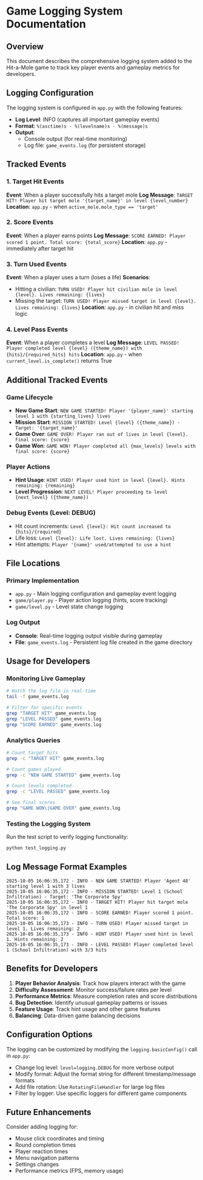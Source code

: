 # Game Logging System Documentation

## Overview
This document describes the comprehensive logging system added to the Hit-a-Mole game to track key player events and gameplay metrics for developers.

## Logging Configuration

The logging system is configured in `app.py` with the following features:

- **Log Level**: INFO (captures all important gameplay events)
- **Format**: `%(asctime)s - %(levelname)s - %(message)s`
- **Output**: 
  - Console output (for real-time monitoring)
  - Log file: `game_events.log` (for persistent storage)

## Tracked Events

### 1. Target Hit Events
**Event**: When a player successfully hits a target mole
**Log Message**: `TARGET HIT! Player hit target mole '{target_name}' in level {level_number}`
**Location**: `app.py` - when `active_mole.mole_type == 'target'`

### 2. Score Events  
**Event**: When a player earns points
**Log Message**: `SCORE EARNED! Player scored 1 point. Total score: {total_score}`
**Location**: `app.py` - immediately after target hit

### 3. Turn Used Events
**Event**: When a player uses a turn (loses a life)
**Scenarios**:
- Hitting a civilian: `TURN USED! Player hit civilian mole in level {level}. Lives remaining: {lives}`
- Missing the target: `TURN USED! Player missed target in level {level}. Lives remaining: {lives}`
**Location**: `app.py` - in civilian hit and miss logic

### 4. Level Pass Events
**Event**: When a player completes a level
**Log Message**: `LEVEL PASSED! Player completed level {level} ({theme_name}) with {hits}/{required_hits} hits`
**Location**: `app.py` - when `current_level.is_complete()` returns True

## Additional Tracked Events

### Game Lifecycle
- **New Game Start**: `NEW GAME STARTED! Player '{player_name}' starting level 1 with {starting_lives} lives`
- **Mission Start**: `MISSION STARTED! Level {level} ({theme_name}) - Target: '{target_name}'`
- **Game Over**: `GAME OVER! Player ran out of lives in level {level}. Final score: {score}`
- **Game Won**: `GAME WON! Player completed all {max_levels} levels with final score: {score}`

### Player Actions
- **Hint Usage**: `HINT USED! Player used hint in level {level}. Hints remaining: {remaining}`
- **Level Progression**: `NEXT LEVEL! Player proceeding to level {next_level} ({theme_name})`

### Debug Events (Level: DEBUG)
- Hit count increments: `Level {level}: Hit count increased to {hits}/{required}`
- Life loss: `Level {level}: Life lost. Lives remaining: {lives}`
- Hint attempts: `Player '{name}' used/attempted to use a hint`

## File Locations

### Primary Implementation
- `app.py` - Main logging configuration and gameplay event logging
- `game/player.py` - Player action logging (hints, score tracking)
- `game/level.py` - Level state change logging

### Log Output
- **Console**: Real-time logging output visible during gameplay
- **File**: `game_events.log` - Persistent log file created in the game directory

## Usage for Developers

### Monitoring Live Gameplay
```bash
# Watch the log file in real-time
tail -f game_events.log

# Filter for specific events
grep "TARGET HIT" game_events.log
grep "LEVEL PASSED" game_events.log
grep "SCORE EARNED" game_events.log
```

### Analytics Queries
```bash
# Count target hits
grep -c "TARGET HIT" game_events.log

# Count games played
grep -c "NEW GAME STARTED" game_events.log

# Count levels completed
grep -c "LEVEL PASSED" game_events.log

# See final scores
grep "GAME WON\|GAME OVER" game_events.log
```

### Testing the Logging System
Run the test script to verify logging functionality:
```bash
python test_logging.py
```

## Log Message Format Examples

```
2025-10-05 16:06:35,172 - INFO - NEW GAME STARTED! Player 'Agent 48' starting level 1 with 3 lives
2025-10-05 16:06:35,172 - INFO - MISSION STARTED! Level 1 (School Infiltration) - Target: 'The Corporate Spy'
2025-10-05 16:06:35,172 - INFO - TARGET HIT! Player hit target mole 'The Corporate Spy' in level 1
2025-10-05 16:06:35,172 - INFO - SCORE EARNED! Player scored 1 point. Total score: 1
2025-10-05 16:06:35,173 - INFO - TURN USED! Player missed target in level 1. Lives remaining: 2
2025-10-05 16:06:35,173 - INFO - HINT USED! Player used hint in level 1. Hints remaining: 2
2025-10-05 16:06:35,173 - INFO - LEVEL PASSED! Player completed level 1 (School Infiltration) with 3/3 hits
```

## Benefits for Developers

1. **Player Behavior Analysis**: Track how players interact with the game
2. **Difficulty Assessment**: Monitor success/failure rates per level  
3. **Performance Metrics**: Measure completion rates and score distributions
4. **Bug Detection**: Identify unusual gameplay patterns or issues
5. **Feature Usage**: Track hint usage and other game features
6. **Balancing**: Data-driven game balancing decisions

## Configuration Options

The logging can be customized by modifying the `logging.basicConfig()` call in `app.py`:

- Change log level: `level=logging.DEBUG` for more verbose output
- Modify format: Adjust the format string for different timestamp/message formats
- Add file rotation: Use `RotatingFileHandler` for large log files
- Filter by logger: Use specific loggers for different game components

## Future Enhancements

Consider adding logging for:
- Mouse click coordinates and timing
- Round completion times  
- Player reaction times
- Menu navigation patterns
- Settings changes
- Performance metrics (FPS, memory usage)